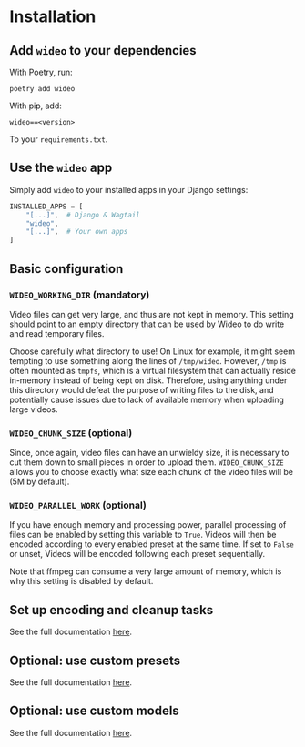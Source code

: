 # Installation

## Add `wideo` to your dependencies

With Poetry, run:

```shell
poetry add wideo
```

With pip, add:

```
wideo==<version>
```

To your `requirements.txt`.

## Use the `wideo` app

Simply add `wideo` to your installed apps in your Django settings:

```python
INSTALLED_APPS = [
    "[...]",  # Django & Wagtail
    "wideo",
    "[...]",  # Your own apps
]
```

## Basic configuration

### `WIDEO_WORKING_DIR` (mandatory)

Video files can get very large, and thus are not kept in memory. This setting
should point to an empty directory that can be used by Wideo to do write and
read temporary files.

Choose carefully what directory to use! On Linux for example, it might seem
tempting to use something along the lines of `/tmp/wideo`. However, `/tmp` is
often mounted as `tmpfs`, which is a virtual filesystem that can actually reside
in-memory instead of being kept on disk. Therefore, using anything under this
directory would defeat the purpose of writing files to the disk, and potentially
cause issues due to lack of available memory when uploading large videos.

### `WIDEO_CHUNK_SIZE` (optional)

Since, once again, video files can have an unwieldy size, it is necessary to cut
them down to small pieces in order to upload them. `WIDEO_CHUNK_SIZE` allows you
to choose exactly what size each chunk of the video files will be (5M by
default).

### `WIDEO_PARALLEL_WORK` (optional)

If you have enough memory and processing power, parallel processing of files can
be enabled by setting this variable to `True`. Videos will then be encoded
according to every enabled preset at the same time. If set to `False` or unset,
Videos will be encoded following each preset sequentially.

Note that ffmpeg can consume a very large amount of memory, which is why this
setting is disabled by default.

## Set up encoding and cleanup tasks

See the full documentation [here](tasks).

## Optional: use custom presets

See the full documentation [here](custom-presets).

## Optional: use custom models

See the full documentation [here](custom-models).
